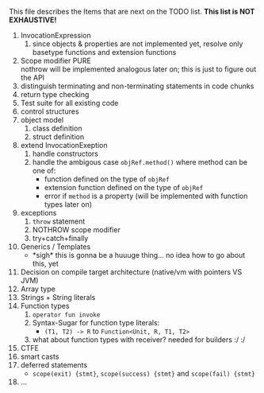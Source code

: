 This file describes the Items that are next on the TODO list. **This list is NOT EXHAUSTIVE!**

1. InvocationExpression
   1. since objects & properties are not implemented yet, resolve only basetype functions
      and extension functions
2. Scope modifier PURE  
   nothrow will be implemented analogous later on; this is just to figure out the API
3. distinguish terminating and non-terminating statements in code chunks
4. return type checking
5. Test suite for all existing code
6. control structures
7. object model
   1. class definition
   2. struct definition
8. extend InvocationExeption
   1. handle constructors
   2. handle the ambigous case `objRef.method()` where method can be one of:
      * function defined on the type of `objRef`
      * extension function defined on the type of `objRef`
      * error if `method` is a property (will be implemented with function types later on)
9. exceptions
   1. `throw` statement
   2. NOTHROW scope modifier
   3. try+catch+finally
10. Generics / Templates
    * \*sigh\* this is gonna be a huuuge thing... no idea how to go about this, yet
11. Decision on compile target architecture (native/vm with pointers VS JVM)
12. Array type
13. Strings + String literals
14. Function types
    1. `operator fun invoke`
    2. Syntax-Sugar for function type literals:
       * `(T1, T2) -> R` to `Function<Unit, R, T1, T2>`
    3. what about function types with receiver? needed for builders :/ :/
15. CTFE 
17. smart casts
18. deferred statements
    * `scope(exit) {stmt}`, `scope(success) {stmt}` and `scope(fail) {stmt}`
19. ...